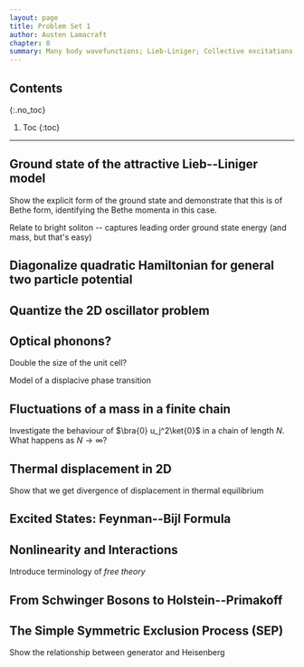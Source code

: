 ```yaml
---
layout: page
title: Problem Set 1
author: Austen Lamacraft
chapter: 0
summary: Many body wavefunctions; Lieb-Liniger; Collective excitations; Spin chains,
---
```


## Contents
{:.no_toc}

1. Toc
{:toc}

---

## Ground state of the attractive Lieb--Liniger model

Show the explicit form of the ground state and demonstrate that this is of Bethe form, identifying the Bethe momenta in this case.

Relate to bright soliton -- captures leading order ground state energy (and mass, but that's easy)

## Diagonalize quadratic Hamiltonian for general two particle potential

## Quantize the 2D oscillator problem

## Optical phonons?

Double the size of the unit cell?

Model of a displacive phase transition

## Fluctuations of a mass in a finite chain

Investigate the behaviour of $\bra{0} u_j^2\ket{0}$ in a chain of length $N$. What happens as $N\to\infty$?

## Thermal displacement in 2D

Show that we get divergence of displacement in thermal equilibrium

## Excited States: Feynman--Bijl Formula

## Nonlinearity and Interactions

Introduce terminology of _free theory_

## From Schwinger Bosons to Holstein--Primakoff

## The Simple Symmetric Exclusion Process (SEP)

Show the relationship between generator and Heisenberg
